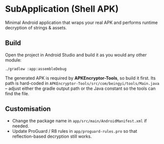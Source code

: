 # SubApplication (Shell APK)

Minimal Android application that wraps your real APK and performs runtime decryption of strings & assets.

## Build
Open the project in Android Studio and build it as you would any other module:

```
./gradlew :app:assembleDebug
```

The generated APK is required by **APKEncryptor-Tools**, so build it first.  Its path is hard-coded in `APKEncryptor-Tools/src/com/beingyi/tools/Main.java` – adjust either the gradle output path or the Java constant so the tools can find the file.

## Customisation
* Change the package name in `app/src/main/AndroidManifest.xml` if needed.
* Update ProGuard / R8 rules in `app/proguard-rules.pro` so that reflection-based decryption still works.
